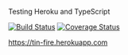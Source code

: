 Testing Heroku and TypeScript

[![Build Status](https://travis-ci.org/oze4/ts-api.svg?branch=master)](https://travis-ci.org/oze4/heroku-tin-fire)
[![Coverage Status](https://coveralls.io/repos/github/oze4/ts-api/badge.svg?branch=master)](https://coveralls.io/github/oze4/heroku-tin-fire?branch=master)

https://tin-fire.herokuapp.com
